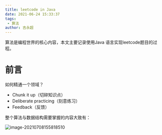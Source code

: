 ```yaml
---
title: leetcode in Java
date: 2021-06-24 15:33:37
tags:
 - 算法
author: 吉永超
---
```


算法是编程世界的核心内容，本文主要记录使用Java 语言实现leetcode题目的过程。
<!-- more -->

# 前言

如何精通一个领域？

- Chunk it up（切碎知识点）
- Deliberate practicing（刻意练习）
- Feedback（反馈）

整个算法与数据结构需要掌握的内容大致有：

<img src="https://blog-1304855543.cos.ap-guangzhou.myqcloud.com/blog/img/20210708155818.png" alt="image-20210708155818510"  />
